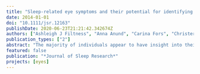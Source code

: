 ```yaml
---
title: "Sleep-related eye symptoms and their potential for identifying driver sleepiness"
date: 2014-01-01
doi: "10.1111/jsr.12163"
publishDate: 2020-06-23T21:21:42.342674Z
authors: ["Ashleigh J Filtness", "Anna Anund", "Carina Fors", "Christer Ahlström", "Torbjørn Åkerstedt", "Göran Kecklund"]
publication_types: ["2"]
abstract: "The majority of individuals appear to have insight into their own sleepiness, but there is some evidence that this does not hold true for all, for example treated patients with obstructive sleep apnoea. Identification of sleep-related symptoms may help drivers determine their sleepiness, eye symptoms in particular show promise. Sixteen participants completed four motorway drives on two separate occasions. Drives were completed during daytime and night-time in both a driving simulator and on the real road. Ten eye symptoms were rated at the end of each drive, and compared with driving performance and subjective and objective sleep metrics recorded during driving. 'Eye strain', 'difficulty focusing', 'heavy eyelids' and 'difficulty keeping the eyes open' were identified as the four key sleep-related eye symptoms. Drives resulting in these eye symptoms were more likely to have high subjective sleepiness and more line crossings than drives where similar eye discomfort was not reported. Furthermore, drivers having unintentional line crossings were likely to have 'heavy eyelids' and 'difficulty keeping the eyes open'. Results suggest that drivers struggling to identify sleepiness could be assisted with the advice 'stop driving if you feel sleepy and/or have heavy eyelids or difficulty keeping your eyes open'."
featured: false
publication: "*Journal of Sleep Research*"
projects: [eyes]
---
```


